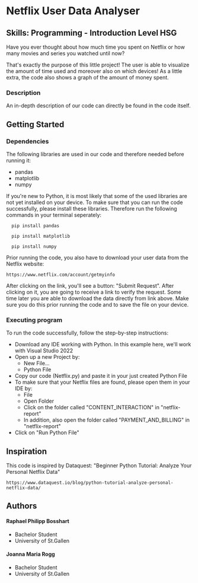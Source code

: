 # Netflix User Data Analyser
## Skills: Programming - Introduction Level HSG

Have you ever thought about how much time you spent on Netflix or how many movies and series you watched until now? 

That's exactly the purpose of this little project! The user is able to visualize the amount of time used and moreover also on which devices! As a little extra, the code also shows a graph of the amount of money spent.

### Description

An in-depth description of our code can directly be found in the code itself.

## Getting Started

### Dependencies
The following libraries are used in our code and therefore needed before running it:
* pandas
* matplotlib
* numpy

If you're new to Python, it is most likely that some of the used libraries are not yet installed on your device. 
To make sure that you can run the code successfully, please install these libraries. Therefore run the following commands in your terminal seperately:
```
  pip install pandas
```
```
  pip install matplotlib
```
```
  pip install numpy
```
Prior running the code, you also have to download your user data from the Netflix website:
```
https://www.netflix.com/account/getmyinfo
```
After clicking on the link, you'll see a button: "Submit Request". After clicking on it, you are going to receive a link to verify the request. Some time later you are able to download the data directly from link above. Make sure you do this prior running the code and to save the file on your device.

### Executing program

To run the code successfully, follow the step-by-step instructions:

* Download any IDE working with Python. In this example here, we'll work with Visual Studio 2022
* Open up a new Project by:
    * New File...
    * Python File
* Copy our code (Netflix.py) and paste it in your just created Python File
* To make sure that your Netflix files are found, please open them in your IDE by:
    * File
    * Open Folder
    * Click on the folder called "CONTENT_INTERACTION" in "netflix-report"
    * In addition, also open the folder called "PAYMENT_AND_BILLING" in "netflix-report"
 * Click on "Run Python File"
 
## Inspiration
This code is inspired by Dataquest: "Beginner Python Tutorial: Analyze Your Personal Netflix Data" 

```
https://www.dataquest.io/blog/python-tutorial-analyze-personal-netflix-data/
```
## Authors

#### Raphael Philipp Bosshart 
* Bachelor Student
* University of St.Gallen 

#### Joanna Maria Rogg 
* Bachelor Student
* University of St.Gallen

